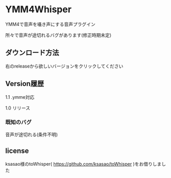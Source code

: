 # YMM4Whisper
YMM4で音声を囁き声にする音声プラグイン

所々で音声が途切れるバグがあります(修正時期未定)

## ダウンロード方法

右のreleaseから欲しいバージョンをクリックしてください

## Version履歴
1.1 .ymme対応

1.0 リリース
### 既知のバグ
音声が途切れる(条件不明)

## license
ksasao様のtoWhisper( https://github.com/ksasao/toWhisper )をお借りしました

